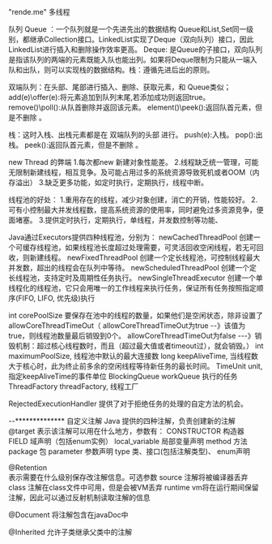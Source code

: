 "rende.me" 
多线程


队列
Queue ：一个队列就是一个先进先出的数据结构
Queue和List,Set同一级别，都继承Collection接口。LinkedList实现了Deque（双向队列）接口，因此LinkedList进行插入和删除操作效率更高。
Deque: 是Queue的子接口，双向队列是指该队列的两端的元素既能入队也能出列。如果将Deque限制为只能从一端入队和出队，则可以实现栈的数据结构。栈：遵循先进后出的原则。

双端队列：在头部、尾部进行插入、删除、获取元素，和 Queue类似； 
add(e)\offer(e):将元素追加到队列末尾,若添加成功则返回true。 
remove()\poll():从队首删除并返回该元素。 
element()\peek():返回队首元素，但是不删除 。 

栈：这时入栈、出栈元素都是在 双端队列的头部 进行。 
push(e):入栈。 
pop():出栈。 
peek():返回队首元素，但是不删除 。

new Thread 的弊端
1.每次都new 新建对象性能差。
2.线程缺乏统一管理，可能无限制新建线程，相互竞争。及可能占用过多的系统资源导致死机或者OOM（内存溢出）
3.缺乏更多功能，如定时执行，定期执行，线程中断。

线程池的好处：
1.重用存在的线程，减少对象创建，消亡的开销，性能较好。
2.可有小控制最大并发线程数，提高系统资源的使用率，同时避免过多资源竞争，便面堵塞。
3.提供定时执行，定期执行，单线程，并发数控制等功能、

Java通过Executors提供四种线程池，分别为：
newCachedThreadPool         创建一个可缓存线程池，如果线程池长度超过处理需要，可灵活回收空闲线程，若无可回收，则新建线程。
newFixedThreadPool          创建一个定长线程池，可控制线程最大并发数，超出的线程会在队列中等待。
newScheduledThreadPool      创建一个定长线程池，支持定时及周期性任务执行。
newSingleThreadExecutor     创建一个单线程化的线程池，它只会用唯一的工作线程来执行任务，保证所有任务按照指定顺序(FIFO, LIFO, 优先级)执行



int corePoolSize   要保存在池中的线程的数量，如果他们是空闲状态，除非设置了 allowCoreThreadTimeOut（
        allowCoreThreadTimeOut为true  --》该值为true，则线程池数量最后销毁到0个。
        allowCoreThreadTimeOut为false  ---》销毁机制：超过核心线程数时，而且（超过最大值或者timeout过），就会销毁。）
int maximumPoolSize,                线程池中默认的最大连接数
long keepAliveTime,                 当线程数大于核心时，此为终止前多余的空闲线程等待新任务的最长时间。
TimeUnit unit,                      指定keepAliveTime的事件单位
BlockingQueue<Runnable> workQueue   执行的任务
ThreadFactory threadFactory,        线程工厂

RejectedExecutionHandler            提供了对于拒绝任务的处理的自定方法的机会。



--**************
自定义注解
Java 提供的四种注解，负责创建新的注解
@target
        表示该注解可以用在什么地方，参数有：
        CONSTRUCTOR     构造器
        FIELD           域声明（包括enum实例）
        local_variable  局部变量声明
        method          方法
        package         包
        parameter       参数声明
        type            类、接口(包括注解类型)、 enum声明


@Retention      
        表示需要在什么级别保存改注解信息。可选参数
        source          注解将被编译器丢弃        
        class           注解在class文件中可用，但是会被VM丢弃
        runtime         vm将在运行期间保留注解，因此可以通过反射机制读取注解的信息

@Document
        将注解包含在javaDoc中

@Inherited
        允许子类继承父类中的注解

        